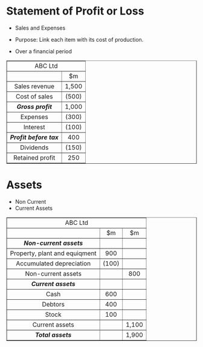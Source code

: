 # Statement of Profit or Loss

- Sales and Expenses
- Purpose: Link each item with its cost of production.

- Over a financial period


<table border="1">
    <tr>
    <td colspan="2" align="center">ABC Ltd</td>
    </tr>
    <tr align="center">
        <td></td>
        <td>$m</td>
    </tr>
    <tr align="center">
        <td>Sales revenue</td>
        <td>1,500</td>
    </tr>
    <tr align="center">
        <td>Cost of sales</td>
        <td>(500)</td>
    </tr>
    <tr align="center">
        <td><strong><em>Gross profit</em></strong></td>
        <td>1,000</td>
    </tr>
    <tr align="center">
        <td>Expenses</td>
        <td>(300)</td>
    </tr>
    <tr align="center">
        <td>Interest</td>
        <td>(100)</td>
    </tr>
    <tr align="center">
        <td><em><strong>Profit before tax</em></strong></td>
        <td>400</td>
    </tr>
    <tr align="center">
        <td>Dividends</td>
        <td>(150)</td>
    </tr>
    <tr align="center">
        <td>Retained profit</td>
        <td>250</td>
    </tr>
</table>

# Assets

- Non Current
- Current Assets


<table border="1">
    <tr>
    <td colspan="3" align="center">ABC Ltd</td>
    </tr>
    <tr align="center">
        <td></td>
        <td>$m</td>
        <td>$m</td>
    </tr>
    <tr align="center">
        <td><em><strong>Non-current assets</strong></em></td>
        <td></td>
        <td></td>
    </tr>
    <tr align="center">
        <td>Property, plant and equiqment</td>
        <td>900</td>
        <td></td>
    </tr>
    <tr align="center">
        <td>Accumulated depreciation</td>
        <td>(100)</td>
        <td></td>
    </tr>
    <tr align="center">
        <td>Non-current assets</td>
        <td></td>
        <td>800</td>
    </tr>
    <tr align="center">
        <td><em><strong>Current assets</strong></em></td>
        <td></td>
        <td></td>
    </tr>
    <tr align="center">
        <td>Cash</td>
        <td>600</td>
        <td></td>
    </tr>
    <tr align="center">
        <td>Debtors</td>
        <td>400</td>
        <td></td>
    </tr>
    <tr align="center">
        <td>Stock</td>
        <td>100</td>
        <td></td>
    </tr>
    <tr align="center">
        <td>Current assets</td>
        <td></td>
        <td>1,100</td>
    </tr>
    <tr align="center">
        <td><em><strong>Total assets</strong></em></td>
        <td></td>
        <td>1,900</td>
    </tr>
</table>